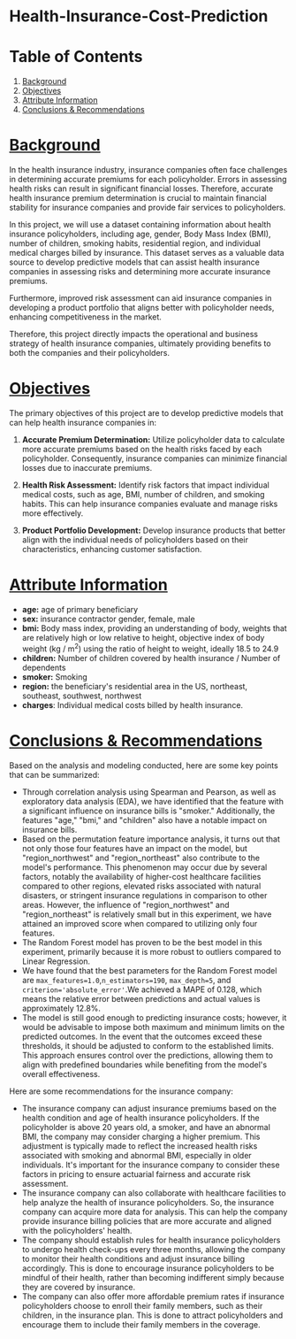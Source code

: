 # Health-Insurance-Cost-Prediction

# <a id='1'> Table of Contents </a>

1. [Background](#intro)
2. [Objectives](#2)
3. [Attribute Information](#3)
4. [Conclusions & Recommendations](#4)

# <a id='intro' href=#1> Background </a>

In the health insurance industry, insurance companies often face challenges in determining accurate premiums for each policyholder. Errors in assessing health risks can result in significant financial losses. Therefore, accurate health insurance premium determination is crucial to maintain financial stability for insurance companies and provide fair services to policyholders.

In this project, we will use a dataset containing information about health insurance policyholders, including age, gender, Body Mass Index (BMI), number of children, smoking habits, residential region, and individual medical charges billed by insurance. This dataset serves as a valuable data source to develop predictive models that can assist health insurance companies in assessing risks and determining more accurate insurance premiums.

Furthermore, improved risk assessment can aid insurance companies in developing a product portfolio that aligns better with policyholder needs, enhancing competitiveness in the market.

Therefore, this project directly impacts the operational and business strategy of health insurance companies, ultimately providing benefits to both the companies and their policyholders.

# <a id='2' href=#1> Objectives </a>

The primary objectives of this project are to develop predictive models that can help health insurance companies in:

1. **Accurate Premium Determination:** Utilize policyholder data to calculate more accurate premiums based on the health risks faced by each policyholder. Consequently, insurance companies can minimize financial losses due to inaccurate premiums.

2. **Health Risk Assessment:** Identify risk factors that impact individual medical costs, such as age, BMI, number of children, and smoking habits. This can help insurance companies evaluate and manage risks more effectively.

3. **Product Portfolio Development:** Develop insurance products that better align with the individual needs of policyholders based on their characteristics, enhancing customer satisfaction.

# <a id='3' href=#1> Attribute Information </a>

- **age:** age of primary beneficiary
- **sex:** insurance contractor gender, female, male
- **bmi:** Body mass index, providing an understanding of body, weights that are relatively high or low relative to height, objective index of body weight (kg / m<sup>2</sup>) using the ratio of height to weight, ideally 18.5 to 24.9
- **children:** Number of children covered by health insurance / Number of dependents
- **smoker:** Smoking
- **region:** the beneficiary's residential area in the US, northeast, southeast, southwest, northwest
- **charges**: Individual medical costs billed by health insurance.

# <a id='4' href="#1"> Conclusions & Recommendations</a>
Based on the analysis and modeling conducted, here are some key points that can be summarized:
- Through correlation analysis using Spearman and Pearson, as well as exploratory data analysis (EDA), we have identified that the feature with a significant influence on insurance bills is "smoker." Additionally, the features "age," "bmi," and "children" also have a notable impact on insurance bills.
- Based on the permutation feature importance analysis, it turns out that not only those four features have an impact on the model, but "region_northwest" and "region_northeast" also contribute to the model's performance. This phenomenon may occur due by several factors, notably the availability of higher-cost healthcare facilities compared to other regions, elevated risks associated with natural disasters, or stringent insurance regulations in comparison to other areas. However, the influence of "region_northwest" and "region_northeast" is relatively small but in this experiment, we have attained an improved score when compared to utilizing only four features.
- The Random Forest model has proven to be the best model in this experiment, primarily because it is more robust to outliers compared to Linear Regression.
- We have found that the best parameters for the Random Forest model are `max_features=1.0`,`n_estimators=190`, `max_depth=5`, and `criterion='absolute_error'`.We achieved a MAPE of 0.128, which means the relative error between predictions and actual values is approximately 12.8%.
- The model is still good enough to predicting insurance costs; however, it would be advisable to impose both maximum and minimum limits on the predicted outcomes. In the event that the outcomes exceed these thresholds, it should be adjusted to conform to the established limits. This approach ensures control over the predictions, allowing them to align with predefined boundaries while benefiting from the model's overall effectiveness.

Here are some recommendations for the insurance company:
- The insurance company can adjust insurance premiums based on the health condition and age of health insurance policyholders. If the policyholder is above 20 years old, a smoker, and have an abnormal BMI, the company may consider charging a higher premium. This adjustment is typically made to reflect the increased health risks associated with smoking and abnormal BMI, especially in older individuals. It's important for the insurance company to consider these factors in pricing to ensure actuarial fairness and accurate risk assessment.
- The insurance company can also collaborate with healthcare facilities to help analyze the health of insurance policyholders. So, the insurance company can acquire more data for analysis. This can help the company provide insurance billing policies that are more accurate and aligned with the policyholders' health.
- The company should establish rules for health insurance policyholders to undergo health check-ups every three months, allowing the company to monitor their health conditions and adjust insurance billing accordingly. This is done to encourage insurance policyholders to be mindful of their health, rather than becoming indifferent simply because they are covered by insurance.
- The company can also offer more affordable premium rates if insurance policyholders choose to enroll their family members, such as their children, in the insurance plan. This is done to attract policyholders and encourage them to include their family members in the coverage.
